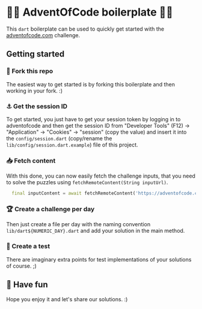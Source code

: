 # 🎅🎄 AdventOfCode boilerplate 🎄🎅

This `dart` boilerplate can be used to quickly get started with the [adventofcode.com](https://adventofcode.com) challenge.

## Getting started

### 🍴 Fork this repo

The easiest way to get started is by forking this boilerplate and then working in your fork. :)

### ⚓ Get the session ID

To get started, you just have to get your session token by logging in to adventofcode and then get the session ID from "Developer Tools" (F12) -> "Application" -> "Cookies" -> "session" (copy the value) and insert it into the `config/session.dart` (copy/rename the `lib/config/session.dart.example`) file of this project.

### 📥 Fetch content

With this done, you can now easily fetch the challenge inputs, that you need to solve the puzzles using `fetchRemoteContent(String inputUrl)`.

```dart
  final inputContent = await fetchRemoteContent('https://adventofcode.com/2023/day/1/input');
```

### 🏆 Create a challenge per day

Then just create a file per day with the naming convention `lib/dart${NUMERIC_DAY}.dart` and add your solution in the main method.

### 🧪 Create a test

There are imaginary extra points for test implementations of your solutions of course. ;)

## 🥳 Have fun

Hope you enjoy it and let's share our solutions. :)

